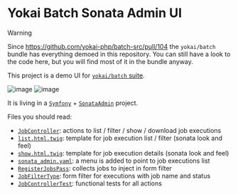 # Yokai Batch Sonata Admin UI

> [!WARNING]  
> Since https://github.com/yokai-php/batch-src/pull/104 the `yokai/batch` bundle has everything demoed in this repository.
> You can still have a look to the code here, but you will find most of it in the bundle anyway.

This project is a demo UI for [`yokai/batch` suite](https://github.com/yokai-php/batch-src).

![image](https://github.com/yann-eugone/yokai-batch-ui/assets/1303838/af320128-15f3-4abf-a531-ffab98e3e57f)
![image](https://github.com/yann-eugone/yokai-batch-ui/assets/1303838/1485c4b6-78b5-415d-b64a-6bcf0d0a2769)

It is living in a [`Symfony`](https://github.com/symfony/symfony) + [`SonataAdmin`](https://github.com/sonata-project/SonataAdminBundle) project.

Files you should read:

- [`JobController`](src/Controller/Admin/JobController.php): actions to list / filter / show / download job executions
- [`list.html.twig`](templates/admin/job/list.html.twig): template for job execution list / filter (sonata look and feel)
- [`show.html.twig`](templates/admin/job/show.html.twig): template for job execution details (sonata look and feel)
- [`sonata_admin.yaml`](config/packages/sonata_admin.yaml): a menu is added to point to job executions list
- [`RegisterJobsPass`](src/DependencyInjection/RegisterJobsPass.php): collects jobs to inject in form filter
- [`JobFilterType`](src/Form/Type/JobFilterType.php): form filter for executions with job name and status
- [`JobControllerTest`](tests/Controller/Admin/JobControllerTest.php): functional tests for all actions
